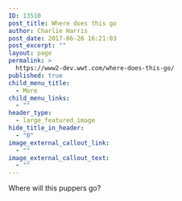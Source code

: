 ```yaml
---
ID: 13510
post_title: Where does this go
author: Charlie Harris
post_date: 2017-06-26 16:21:03
post_excerpt: ""
layout: page
permalink: >
  https://www2-dev.wwt.com/where-does-this-go/
published: true
child_menu_title:
  - More
child_menu_links:
  - ""
header_type:
  - large_featured_image
hide_title_in_header:
  - "0"
image_external_callout_link:
  - ""
image_external_callout_text:
  - ""
---
```

<div>Where will this puppers go?</div>